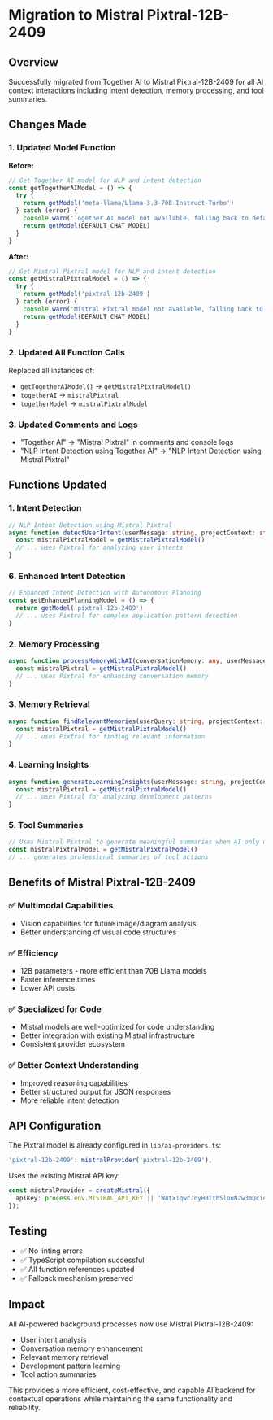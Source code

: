 # Migration to Mistral Pixtral-12B-2409

## Overview
Successfully migrated from Together AI to Mistral Pixtral-12B-2409 for all AI context interactions including intent detection, memory processing, and tool summaries.

## Changes Made

### 1. Updated Model Function
**Before:**
```typescript
// Get Together AI model for NLP and intent detection
const getTogetherAIModel = () => {
  try {
    return getModel('meta-llama/Llama-3.3-70B-Instruct-Turbo')
  } catch (error) {
    console.warn('Together AI model not available, falling back to default')
    return getModel(DEFAULT_CHAT_MODEL)
  }
}
```

**After:**
```typescript
// Get Mistral Pixtral model for NLP and intent detection
const getMistralPixtralModel = () => {
  try {
    return getModel('pixtral-12b-2409')
  } catch (error) {
    console.warn('Mistral Pixtral model not available, falling back to default')
    return getModel(DEFAULT_CHAT_MODEL)
  }
}
```

### 2. Updated All Function Calls
Replaced all instances of:
- `getTogetherAIModel()` → `getMistralPixtralModel()`
- `togetherAI` → `mistralPixtral`
- `togetherModel` → `mistralPixtralModel`

### 3. Updated Comments and Logs
- "Together AI" → "Mistral Pixtral" in comments and console logs
- "NLP Intent Detection using Together AI" → "NLP Intent Detection using Mistral Pixtral"

## Functions Updated

### 1. Intent Detection
```typescript
// NLP Intent Detection using Mistral Pixtral
async function detectUserIntent(userMessage: string, projectContext: string, conversationHistory: any[]) {
  const mistralPixtralModel = getMistralPixtralModel()
  // ... uses Pixtral for analyzing user intents
}
```

### 6. Enhanced Intent Detection
```typescript
// Enhanced Intent Detection with Autonomous Planning
const getEnhancedPlanningModel = () => {
  return getModel('pixtral-12b-2409')
  // ... uses Pixtral for complex application pattern detection
}
```

### 2. Memory Processing
```typescript
async function processMemoryWithAI(conversationMemory: any, userMessage: string, projectContext: string, toolCalls?: any[]) {
  const mistralPixtral = getMistralPixtralModel()
  // ... uses Pixtral for enhancing conversation memory
}
```

### 3. Memory Retrieval
```typescript
async function findRelevantMemories(userQuery: string, projectContext: string, conversationMemory: any) {
  const mistralPixtral = getMistralPixtralModel()
  // ... uses Pixtral for finding relevant information
}
```

### 4. Learning Insights
```typescript
async function generateLearningInsights(userMessage: string, projectContext: string, conversationMemory: any, projectFiles: any[]) {
  const mistralPixtral = getMistralPixtralModel()
  // ... uses Pixtral for analyzing development patterns
}
```

### 5. Tool Summaries
```typescript
// Uses Mistral Pixtral to generate meaningful summaries when AI only used tools
const mistralPixtralModel = getMistralPixtralModel()
// ... generates professional summaries of tool actions
```

## Benefits of Mistral Pixtral-12B-2409

### ✅ **Multimodal Capabilities**
- Vision capabilities for future image/diagram analysis
- Better understanding of visual code structures

### ✅ **Efficiency**
- 12B parameters - more efficient than 70B Llama models
- Faster inference times
- Lower API costs

### ✅ **Specialized for Code**
- Mistral models are well-optimized for code understanding
- Better integration with existing Mistral infrastructure
- Consistent provider ecosystem

### ✅ **Better Context Understanding**
- Improved reasoning capabilities
- Better structured output for JSON responses
- More reliable intent detection

## API Configuration
The Pixtral model is already configured in `lib/ai-providers.ts`:

```typescript
'pixtral-12b-2409': mistralProvider('pixtral-12b-2409'),
```

Uses the existing Mistral API key:
```typescript
const mistralProvider = createMistral({
  apiKey: process.env.MISTRAL_API_KEY || 'W8txIqwcJnyHBTthSlouN2w3mQciqAUr',
});
```

## Testing
- ✅ No linting errors
- ✅ TypeScript compilation successful
- ✅ All function references updated
- ✅ Fallback mechanism preserved

## Impact
All AI-powered background processes now use Mistral Pixtral-12B-2409:
- User intent analysis
- Conversation memory enhancement
- Relevant memory retrieval
- Development pattern learning
- Tool action summaries

This provides a more efficient, cost-effective, and capable AI backend for contextual operations while maintaining the same functionality and reliability.
